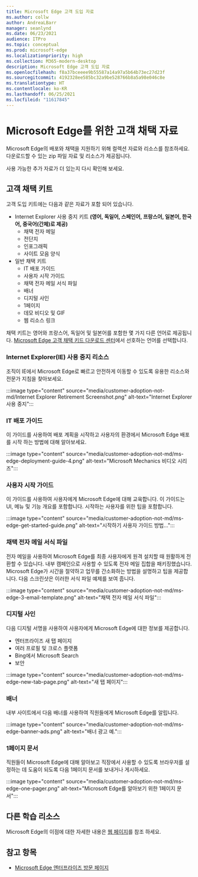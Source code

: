 ```yaml
---
title: Microsoft Edge 고객 도입 자료
ms.author: collw
author: AndreaLBarr
manager: seanlynd
ms.date: 06/23/2021
audience: ITPro
ms.topic: conceptual
ms.prod: microsoft-edge
ms.localizationpriority: high
ms.collection: M365-modern-desktop
description: Microsoft Edge 고객 도입 자료
ms.openlocfilehash: f8a37bceeee9b55587a14a97a5b64b73ec27d23f
ms.sourcegitcommit: 4192328ee585bc32a9be528766b8a5a98e046c8e
ms.translationtype: HT
ms.contentlocale: ko-KR
ms.lasthandoff: 06/25/2021
ms.locfileid: "11617845"
---
```

# <a name="customer-adoption-materials-for-microsoft-edge"></a>Microsoft Edge를 위한 고객 채택 자료

Microsoft Edge의 배포와 채택을 지원하기 위해 컬렉션 자료와 리소스를 참조하세요. 다운로드할 수 있는 zip 파일 자료 및 리소스가 제공됩니다.

사용 가능한 추가 자료가 더 있는지 다시 확인해 보세요.

## <a name="customer-adoption-kit"></a>고객 채택 키트

고객 도입 키트에는 다음과 같은 자료가 포함 되어 있습니다.
- Internet Explorer 사용 중지 키트 **(영어, 독일어, 스페인어, 프랑스어, 일본어, 한국어, 중국어(간체)로 제공)**
    - 채택 전자 메일
    - 전단지
    - 인포그래픽
    - 사이트 모음 양식
- 일반 채택 키트
    - IT 배포 가이드
    - 사용자 시작 가이드
    - 채택 전자 메일 서식 파일
    - 배너
    - 디지털 사인
    - 1페이지
    - 데모 비디오 및 GIF
    - 웹 리소스 링크

채택 키트는 영어와 프랑스어, 독일어 및 일본어를 포함한 몇 가지 다른 언어로 제공됩니다. [Microsoft Edge 고객 채택 키드 다운로드 센터](https://www.microsoft.com/download/details.aspx?id=102119)에서 선호하는 언어를 선택합니다.

### <a name="internet-explorer-ie-retirement-resources"></a>Internet Explorer(IE) 사용 중지 리소스

조직이 IE에서 Microsoft Edge로 빠르고 안전하게 이동할 수 있도록 유용한 리소스와 전문가 지침을 찾아보세요.

:::image type="content" source="media/customer-adoption-not-md/Internet Explorer Retirement Screenshot.png" alt-text="Internet Explorer 사용 중지":::

### <a name="it-deployment-guide"></a>IT 배포 가이드

이 가이드를 사용하여 배포 계획을 시작하고 사용자의 환경에서 Microsoft Edge 배포를 시작 하는 방법에 대해 알아보세요.

:::image type="content" source="media/customer-adoption-not-md/ms-edge-deployment-guide-4.png" alt-text="Microsoft Mechanics 비디오 시리즈":::

### <a name="how-to-get-started-user-guide"></a>사용자 시작 가이드

이 가이드를 사용하여 사용자에게 Microsoft Edge에 대해 교육합니다. 이 가이드는 UI, 메뉴 및 기능 개요를 포함합니다. 시작하는 사용자를 위한 팁을 포함합니다.

:::image type="content" source="media/customer-adoption-not-md/ms-edge-get-started-guide.png" alt-text="시작하기 사용자 가이드 방법...":::

### <a name="adoption-email-templates"></a>채택 전자 메일 서식 파일

전자 메일을 사용하여 Microsoft Edge를 최종 사용자에게 원격 설치할 때 원활하게 전환할 수 있습니다. 내부 캠페인으로 사용할 수 있도록 전자 메일 집합을 패키징했습니다. Microsoft Edge가 시간을 절약하고 업무를 간소화하는 방법을 설명하고 팁을 제공합니다. 다음 스크린샷은 이러한 서식 파일 예제를 보여 줍니다.

:::image type="content" source="media/customer-adoption-not-md/ms-edge-3-email-template.png" alt-text="채택 전자 메일 서식 파일":::

### <a name="digital-signage"></a>디지털 사인

다음 디지털 서명을 사용하여 사용자에게 Microsoft Edge에 대한 정보를 제공합니다.

- 엔터프라이즈 새 탭 페이지
- 여러 프로필 및 크로스 플랫폼
- Bing에서 Microsoft Search
- 보안

:::image type="content" source="media/customer-adoption-not-md/ms-edge-new-tab-page.png" alt-text="새 탭 페이지":::

### <a name="banners"></a>배너

내부 사이트에서 다음 배너를 사용하여 직원들에게 Microsoft Edge를 알립니다.

:::image type="content" source="media/customer-adoption-not-md/ms-edge-banner-ads.png" alt-text="배너 광고 예.":::

### <a name="one-pagers"></a>1페이지 문서

직원들이 Microsoft Edge에 대해 알아보고 직장에서 사용할 수 있도록 브라우저를 설정하는 데 도움이 되도록 다음 1페이지 문서를 보내거나 게시하세요.

:::image type="content" source="media/customer-adoption-not-md/ms-edge-one-pager.png" alt-text="Microsoft Edge를 알아보기 위한 1페이지 문서":::

## <a name="other-learning-resources"></a>다른 학습 리소스

Microsoft Edge의 이점에 대한 자세한 내용은 [웹 페이지](https://www.microsoft.com/edge/business)를 참조 하세요.

## <a name="see-also"></a>참고 항목

- [Microsoft Edge 엔터프라이즈 방문 페이지](https://aka.ms/EdgeEnterprise)
